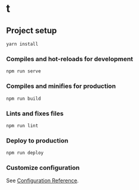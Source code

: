 # t

## Project setup
```
yarn install
```

### Compiles and hot-reloads for development
```
npm run serve
```

### Compiles and minifies for production
```
npm run build
```

### Lints and fixes files
```
npm run lint
```

### Deploy to production
```
npm run deploy
```

### Customize configuration
See [Configuration Reference](https://cli.vuejs.org/config/).
